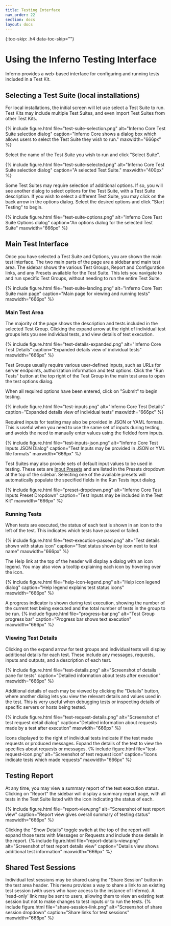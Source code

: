 ```yaml
---
title: Testing Interface
nav_order: 22
section: docs
layout: docs
---
```

{:toc-skip: .h4 data-toc-skip=""}

# Using the Inferno Testing Interface

Inferno provides a web-based interface for configuring and running tests
included in a Test Kit.  

## Selecting a Test Suite (local installations)

For local installations, the initial screen will let use select a Test Suite to
run. Test Kits may include multiple Test Suites, and even import Test Suites
from other Test Kits.

{% include figure.html 
    file="test-suite-selection.png"
    alt="Inferno Core Test Suite selection dialog"
    caption="Inferno Core shows a dialog box which allows users to select the Test Suite they wish to run."
    maxwidth="666px"
%}

Select the name of the Test Suite you wish to run and click "Select Suite". 

{% include figure.html 
    file="test-suite-selected.png"
    alt="Inferno Core Test Suite selection dialog"
    caption="A selected Test Suite."
    maxwidth="400px"
%}


Some Test Suites may require selection of additional options. If so, you will
see another dialog to select options for the Test Suite, with a Test Suite
description. If you wish to select a different Test Suite, you may click on the
back arrow in the options dialog. Select the desired options and click "Start
Testing" to begin. 

{% include figure.html 
    file="test-suite-options.png"
    alt="Inferno Core Test Suite Options dialog"
    caption="An options dialog for the selected Test Suite"
    maxwidth="666px"
%}


## Main Test Interface

Once you have selected a Test Suite and Options, you are shown the main test
interface. The two main parts of the page are a sidebar and main test area. The
sidebar shows the various Test Groups, Report and Configuration links, and any
Presets available for the Test Suite. This lets you navigate to and run specific
Test Groups, without needing to run the entire Test Suite. 

{% include figure.html 
    file="test-suite-landing.png"
    alt="Inferno Core Test Suite main page"
    caption="Main page for viewing and running tests"
    maxwidth="666px"
%}

### Main Test Area

The majority of the page shows the description and tests included in the
selected Test Group. Clicking the expand arrow at the right of individual test
groups lets you see individual tests, and view details of test execution. 

{% include figure.html 
    file="test-details-expanded.png"
    alt="Inferno Core Test Details"
    caption="Expanded details view of individual tests"
    maxwidth="666px"
%}

Test Groups usually require various user-defined inputs, such as URLs for server
endpoints, authorization information and test options. Click the "Run Tests"
button at the top right of the Test Group in the main test area to open the test
options dialog. 

When all required options have been entered, click on "Submit" to begin testing.

{% include figure.html 
    file="test-inputs.png"
    alt="Inferno Core Test Details"
    caption="Expanded details view of individual tests"
    maxwidth="666px"
%}

Required inputs for testing may also be provided in JSON or YAML formats. This
is useful when you need to use the same set of inputs during testing, and avoids
the need to manually enter values using the fielded form inputs. 

{% include figure.html 
    file="test-inputs-json.png"
    alt="Inferno Core Test Inputs JSON Dialog"
    caption="Test Inputs may be provided in JSON or YML file formats"
    maxwidth="666px"
%}

Test Suites may also provide sets of default input values to be used in testing.
These sets are [Input Presets](/docs/advanced-test-features/input-presets.html)
and are listed in the Presets dropdown at the top of the sidebar. Selecting one
of the available presets will automatically populate the specified fields in the
Run Tests input dialog. 

{% include figure.html 
    file="preset-dropdown.png"
    alt="Inferno Core Test Inputs Preset Dropdown"
    caption="Test Inputs may be included in the Test Kit"
    maxwidth="666px"
%}

### Running Tests
When tests are executed, the status of each test is shown in an icon to the left
of the test. This indicates which tests have passed or failed.

{% include figure.html 
    file="test-execution-passed.png"
    alt="Test details shown with status icon"
    caption="Test status shown by icon next to test name"
    maxwidth="666px"
%}

The Help link at the top of the header will display a dialog with an icon
legend. You may also view a tooltip explaining each icon by hovering over the
icon. 

{% include figure.html 
    file="help-icon-legend.png"
    alt="Help icon legend dialog"
    caption="Help legend explains test status icons"
    maxwidth="666px"
%}

A progress indicator is shown during test execution, showing the number of the
current test being executed and the total number of tests in the group to be
run. 
{% include figure.html 
    file="progress-bar.png"
    alt="Test Group progress bar"
    caption="Progress bar shows text execution"
    maxwidth="666px"
%}

### Viewing Test Details
Clicking on the expand arrow for test groups and individual tests will display
additional details for each test. These include any messages, requests, inputs
and outputs, and a description of each test. 

{% include figure.html 
    file="test-details.png"
    alt="Screenshot of details pane for tests"
    caption="Detailed information about tests after execution"
    maxwidth="666px"
%}

Additional details of each may be viewed by clicking the "Details" button, where
another dialog lets you view the relevant details and values used in the test.
This is very useful when debugging tests or inspecting details of specific
servers or hosts being tested. 

{% include figure.html 
    file="test-request-details.png"
    alt="Screenshot of test request detail dialog"
    caption="Detailed information about requests made by a test after execution"
    maxwidth="666px"
%}

Icons displayed to the right of individual tests indicate if the test made
requests or produced messages. Expand the details of the test to view the
specifics about requests or messages. 
{% include figure.html 
    file="test-request-icon.png"
    alt="Screenshot of test request icon"
    caption="Icons indicate tests which made requests"
    maxwidth="666px"
%}


## Testing Report

At any time, you may view a summary report of the test execution status.
Clicking on "Report" the sidebar will display a summary report page, with all
tests in the Test Suite listed with the icon indicating the status of each. 

{% include figure.html 
    file="report-view.png"
    alt="Screenshot of test report view"
    caption="Report view gives overall summary of testing status"
    maxwidth="666px"
%}

Clicking the "Show Details" toggle switch at the top of the report will expand
those tests with Messages or Requests and include those details in the report. 
{% include figure.html 
    file="report-details-view.png"
    alt="Screenshot of test report details view"
    caption="Details view shows additional test information"
    maxwidth="666px"
%}

## Shared Test Sessions

Individual test sessions may be shared using the "Share Session" button in the
test area header. This menu provides a way to share a link to an existing test
session (with users who have access to the instance of Inferno). A 'read-only'
link may be sent to users, allowing them to view an existing test session but
not to make changes to test inputs or to run the tests. 
{% include figure.html 
    file="share-session-link.png"
    alt="Screenshot of share session dropdown"
    caption="Share links for test sessions"
    maxwidth="666px"
%}